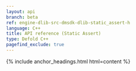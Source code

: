 ```yaml
---
layout: api
branch: beta
ref: engine-dlib-src-dmsdk-dlib-static_assert-h
language: C++
title: API reference (Static Assert)
type: Defold C++
pagefind_exclude: true
---
```

{% include anchor_headings.html html=content %}